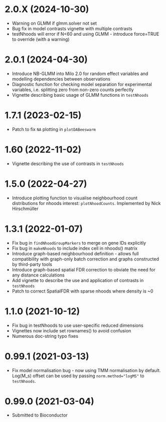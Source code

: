 # 2.0.X (2024-10-30)
+ Warning on GLMM if glmm.solver not set
+ Bug fix in model contrasts vignette with multiple contrasts
+ testNhoods will error if N<60 and using GLMM - introduce force=TRUE to override (with a warning)

# 2.0.1 (2024-04-30)
+ Introduce NB-GLMM into Milo 2.0 for random effect variables and modelling dependencies between observations
+ Diagnostic function for checking model separation for experimental variables, i.e. splitting zero from non-zero counts perfectly
+ Vignette describing basic usage of GLMM functions in `testNhoods`

# 1.7.1 (2023-02-15)
+ Patch to fix `NA` plotting in `plotDABeeswarm`

# 1.60 (2022-11-02)
+ Vignette describing the use of contrasts in `testNhoods`

# 1.5.0 (2022-04-27)
+ Introduce plotting function to visualise neighbourhood count distributions for nhoods interest: `plotNhoodCounts`. Implemented by Nick Hirschmüller

# 1.3.1 (2022-01-07)
+ Fix bug in `findNhoodGroupMarkers` to merge on gene IDs explicitly
+ Fix bug in `makeNhoods` to include index cell in nhoods() matrix
+ Introduce graph-based neighbourhood definition - allows full compatibility with graph-only batch correction and graphs constructed by third-party tools
+ Introduce graph-based spatial FDR correction to obviate the need for any distance calculations
+ Add vignette to describe the use and application of contrasts in `testNhoods`
+ Patch to correct SpatialFDR with sparse nhoods where density is ~0

# 1.1.0 (2021-10-12)
+ Fix bug in testNhoods to use user-specific reduced dimensions
+ Vignettes now include set rownames() to avoid confusion
+ Numerous doc-string typo fixes

# 0.99.1 (2021-03-13)
+ Fix model normalisation bug - now using TMM normalisation by default. Log(M_s) offset can be used by passing `norm.method="logMS"` to `testNhoods`.

# 0.99.0 (2021-03-04)
+ Submitted to Bioconductor

